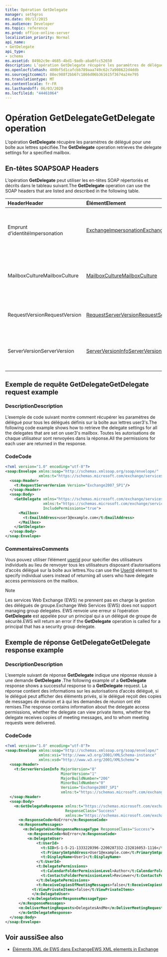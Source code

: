 ```yaml
---
title: Opération GetDelegate
manager: sethgros
ms.date: 09/17/2015
ms.audience: Developer
ms.topic: reference
ms.prod: office-online-server
localization_priority: Normal
api_name:
- GetDelegate
api_type:
- schema
ms.assetid: 849b2c9e-4685-4bd1-9adb-aba0fcc52650
description: L’opération GetDelegate récupère les paramètres de délégué pour une boîte aux lettres spécifiée.
ms.openlocfilehash: 400bf5d1cafcbb789aaa749c62c7a908622d4ddb
ms.sourcegitcommit: 88ec988f2bb67c1866d06b361615f3674a24e795
ms.translationtype: MT
ms.contentlocale: fr-FR
ms.lasthandoff: 06/03/2020
ms.locfileid: "44461064"
---
```

# <a name="getdelegate-operation"></a><span data-ttu-id="a731c-103">Opération GetDelegate</span><span class="sxs-lookup"><span data-stu-id="a731c-103">GetDelegate operation</span></span>

<span data-ttu-id="a731c-104">L’opération **GetDelegate** récupère les paramètres de délégué pour une boîte aux lettres spécifiée.</span><span class="sxs-lookup"><span data-stu-id="a731c-104">The **GetDelegate** operation retrieves the delegate settings for a specified mailbox.</span></span> 
  
## <a name="soap-headers"></a><span data-ttu-id="a731c-105">En-têtes SOAP</span><span class="sxs-lookup"><span data-stu-id="a731c-105">SOAP Headers</span></span>

<span data-ttu-id="a731c-106">L’opération **GetDelegate** peut utiliser les en-têtes SOAP répertoriés et décrits dans le tableau suivant.</span><span class="sxs-lookup"><span data-stu-id="a731c-106">The **GetDelegate** operation can use the SOAP headers that are listed and described in the following table.</span></span> 
  
|<span data-ttu-id="a731c-107">**Header**</span><span class="sxs-lookup"><span data-stu-id="a731c-107">**Header**</span></span>|<span data-ttu-id="a731c-108">**Élément**</span><span class="sxs-lookup"><span data-stu-id="a731c-108">**Element**</span></span>|<span data-ttu-id="a731c-109">**Description**</span><span class="sxs-lookup"><span data-stu-id="a731c-109">**Description**</span></span>|
|:-----|:-----|:-----|
|<span data-ttu-id="a731c-110">Emprunt d’identité</span><span class="sxs-lookup"><span data-stu-id="a731c-110">Impersonation</span></span>  <br/> |[<span data-ttu-id="a731c-111">ExchangeImpersonation</span><span class="sxs-lookup"><span data-stu-id="a731c-111">ExchangeImpersonation</span></span>](exchangeimpersonation.md) <br/> |<span data-ttu-id="a731c-112">Identifie l’utilisateur qui emprunte l’identité de l’application cliente.</span><span class="sxs-lookup"><span data-stu-id="a731c-112">Identifies the user whom the client application is impersonating.</span></span>  <br/> |
|<span data-ttu-id="a731c-113">MailboxCulture</span><span class="sxs-lookup"><span data-stu-id="a731c-113">MailboxCulture</span></span>  <br/> |[<span data-ttu-id="a731c-114">MailboxCulture</span><span class="sxs-lookup"><span data-stu-id="a731c-114">MailboxCulture</span></span>](mailboxculture.md) <br/> |<span data-ttu-id="a731c-115">Identifie la culture RFC3066 à utiliser pour accéder à la boîte aux lettres.</span><span class="sxs-lookup"><span data-stu-id="a731c-115">Identifies the RFC3066 culture to be used to access the mailbox.</span></span>  <br/> |
|<span data-ttu-id="a731c-116">RequestVersion</span><span class="sxs-lookup"><span data-stu-id="a731c-116">RequestVersion</span></span>  <br/> |[<span data-ttu-id="a731c-117">RequestServerVersion</span><span class="sxs-lookup"><span data-stu-id="a731c-117">RequestServerVersion</span></span>](requestserverversion.md) <br/> |<span data-ttu-id="a731c-118">Identifie la version de schéma de la demande d’opération.</span><span class="sxs-lookup"><span data-stu-id="a731c-118">Identifies the schema version for the operation request.</span></span>  <br/> |
|<span data-ttu-id="a731c-119">ServerVersion</span><span class="sxs-lookup"><span data-stu-id="a731c-119">ServerVersion</span></span>  <br/> |[<span data-ttu-id="a731c-120">ServerVersionInfo</span><span class="sxs-lookup"><span data-stu-id="a731c-120">ServerVersionInfo</span></span>](serverversioninfo.md) <br/> |<span data-ttu-id="a731c-121">Identifie la version du serveur qui a répondu à la demande.</span><span class="sxs-lookup"><span data-stu-id="a731c-121">Identifies the version of the server that responded to the request.</span></span>  <br/> |
   
## <a name="getdelegate-request-example"></a><span data-ttu-id="a731c-122">Exemple de requête GetDelegate</span><span class="sxs-lookup"><span data-stu-id="a731c-122">GetDelegate request example</span></span>

### <a name="description"></a><span data-ttu-id="a731c-123">Description</span><span class="sxs-lookup"><span data-stu-id="a731c-123">Description</span></span>

<span data-ttu-id="a731c-124">L’exemple de code suivant montre comment récupérer les paramètres de délégué pour tous les délégués définis sur la boîte aux lettres user3's.</span><span class="sxs-lookup"><span data-stu-id="a731c-124">The following code example shows how to retrieve the delegate settings for all the delegates that are set on user3's mailbox.</span></span> <span data-ttu-id="a731c-125">Toutes les autorisations de chaque utilisateur sont renvoyées dans la réponse.</span><span class="sxs-lookup"><span data-stu-id="a731c-125">All the permissions for each user are returned in the response.</span></span>
  
### <a name="code"></a><span data-ttu-id="a731c-126">Code</span><span class="sxs-lookup"><span data-stu-id="a731c-126">Code</span></span>

```XML
<?xml version="1.0" encoding="utf-8"?>
<soap:Envelope xmlns:soap="http://schemas.xmlsoap.org/soap/envelope/"
               xmlns:t="https://schemas.microsoft.com/exchange/services/2006/types">
  <soap:Header>
    <t:RequestServerVersion Version="Exchange2007_SP1"/>
  </soap:Header>
  <soap:Body>
    <GetDelegate xmlns="https://schemas.microsoft.com/exchange/services/2006/messages"
                 xmlns:t="https://schemas.microsoft.com/exchange/services/2006/types"
                 IncludePermissions="true">
      <Mailbox>
        <t:EmailAddress>user3@example.com</t:EmailAddress>
      </Mailbox>
    </GetDelegate>
  </soap:Body>
</soap:Envelope>
```

### <a name="comments"></a><span data-ttu-id="a731c-127">Commentaires</span><span class="sxs-lookup"><span data-stu-id="a731c-127">Comments</span></span>

<span data-ttu-id="a731c-128">Vous pouvez utiliser l’élément [userid](userid.md) pour spécifier des utilisateurs individuels au lieu de renvoyer tous les utilisateurs disposant d’autorisations d’accès délégué sur la boîte aux lettres.</span><span class="sxs-lookup"><span data-stu-id="a731c-128">You can use the [UserId](userid.md) element to specify individual users instead of returning all users who have delegate access permissions on the mailbox.</span></span> 
  
> [!NOTE]
> <span data-ttu-id="a731c-129">Les services Web Exchange (EWS) ne prennent pas en charge la gestion des délégués de groupe.</span><span class="sxs-lookup"><span data-stu-id="a731c-129">Exchange Web Services (EWS) does not support managing group delegates.</span></span> <span data-ttu-id="a731c-130">EWS renvoie une erreur si l’opération **GetDelegate** est appelée pour un principal qui a un délégué de groupe de sécurité.</span><span class="sxs-lookup"><span data-stu-id="a731c-130">EWS will return an error if the **GetDelegate** operation is called for a principal that has a security group delegate.</span></span> 
  
## <a name="getdelegate-response-example"></a><span data-ttu-id="a731c-131">Exemple de réponse GetDelegate</span><span class="sxs-lookup"><span data-stu-id="a731c-131">GetDelegate response example</span></span>

### <a name="description"></a><span data-ttu-id="a731c-132">Description</span><span class="sxs-lookup"><span data-stu-id="a731c-132">Description</span></span>

<span data-ttu-id="a731c-133">L’exemple suivant de réponse **GetDelegate** indique une réponse réussie à une demande **GetDelegate** .</span><span class="sxs-lookup"><span data-stu-id="a731c-133">The following example of a **GetDelegate** response shows a successful response to a **GetDelegate** request.</span></span> <span data-ttu-id="a731c-134">La réponse contient des informations sur les autorisations d’accès délégué, si le délégué peut afficher des éléments privés, si le délégué reçoit des copies de messages de réunion et à qui les demandes de réunion ont été remises.</span><span class="sxs-lookup"><span data-stu-id="a731c-134">The response contains information about the delegate access permissions, whether the delegate can view private items, whether the delegate receives copies of meeting messages, and to whom meeting requests were delivered.</span></span> 
  
### <a name="code"></a><span data-ttu-id="a731c-135">Code</span><span class="sxs-lookup"><span data-stu-id="a731c-135">Code</span></span>

```XML
<?xml version="1.0" encoding="utf-8"?>
<soap:Envelope xmlns:soap="http://schemas.xmlsoap.org/soap/envelope/" 
               xmlns:xsi="http://www.w3.org/2001/XMLSchema-instance" 
               xmlns:xsd="http://www.w3.org/2001/XMLSchema">
  <soap:Header>
    <t:ServerVersionInfo MajorVersion="8" 
                         MinorVersion="1" 
                         MajorBuildNumber="206" 
                         MinorBuildNumber="0" 
                         Version="Exchange2007_SP1" 
                         xmlns:t="https://schemas.microsoft.com/exchange/services/2006/types" />
  </soap:Header>
  <soap:Body>
    <m:GetDelegateResponse xmlns:t="https://schemas.microsoft.com/exchange/services/2006/types" 
                           ResponseClass="Success" 
                           xmlns:m="https://schemas.microsoft.com/exchange/services/2006/messages">
      <m:ResponseCode>NoError</m:ResponseCode>
      <m:ResponseMessages>
        <m:DelegateUserResponseMessageType ResponseClass="Success">
          <m:ResponseCode>NoError</m:ResponseCode>
          <m:DelegateUser>
              <t:UserId>
                <t:SID>S-1-5-21-1333220396-2200287332-232816053-1116</t:SID>
                <t:PrimarySmtpAddress>User1@example.com</t:PrimarySmtpAddress>
                <t:DisplayName>User1</t:DisplayName>
              </t:UserId>
              <t:DelegatePermissions>
                <t:CalendarFolderPermissionLevel>Author</t:CalendarFolderPermissionLevel>
                <t:ContactsFolderPermissionLevel>Reviewer</t:ContactsFolderPermissionLevel>
              </t:DelegatePermissions>
              <t:ReceiveCopiesOfMeetingMessages>false</t:ReceiveCopiesOfMeetingMessages>
            <t:ViewPrivateItems>false</t:ViewPrivateItems>
            </m:DelegateUser>
          </m:DelegateUserResponseMessageType>
      </m:ResponseMessages>
      <m:DeliverMeetingRequests>DelegatesAndMe</m:DeliverMeetingRequests>
      </m:GetDelegateResponse>
  </soap:Body>
</soap:Envelope>
```

## <a name="see-also"></a><span data-ttu-id="a731c-136">Voir aussi</span><span class="sxs-lookup"><span data-stu-id="a731c-136">See also</span></span>



- [<span data-ttu-id="a731c-137">Éléments XML de EWS dans Exchange</span><span class="sxs-lookup"><span data-stu-id="a731c-137">EWS XML elements in Exchange</span></span>](ews-xml-elements-in-exchange.md)

